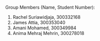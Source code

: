 Group Members (Name, Student Number):
1. Rachel Suriawidjaja, 300332168
2. James Attia, 300353040
3. Amani Mohamed, 300349984
4. Anima Mehraj Mehrin, 300278018
   
